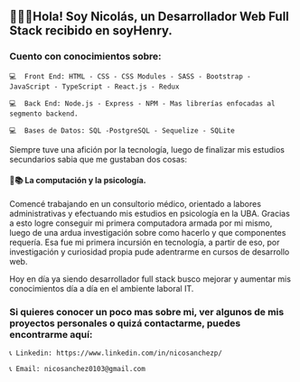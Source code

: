## 🙋‍♂️👋Hola! Soy Nicolás, un Desarrollador Web Full Stack recibido en soyHenry.

### Cuento con conocimientos sobre: 
    💻  Front End: HTML - CSS - CSS Modules - SASS - Bootstrap - JavaScript - TypeScript - React.js - Redux
    
    💻  Back End: Node.js - Express - NPM - Mas librerías enfocadas al segmento backend.
    
    💻  Bases de Datos: SQL -PostgreSQL - Sequelize - SQLite 

Siempre tuve una afición por la tecnología, luego de finalizar mis estudios secundarios sabia que me gustaban dos cosas:
#### 🤩📚 La computación y la psicología.

Comencé trabajando en un consultorio médico, orientado a labores administrativas y efectuando mis estudios en psicología en la UBA.
Gracias a esto logre conseguir mi primera computadora armada por mi mismo, luego de una ardua investigación sobre como hacerlo y que componentes requería. 
Esa fue mi primera incursión en tecnología, a partir de eso, por investigación y curiosidad propia pude adentrarme en cursos de desarrollo web.

Hoy en día ya siendo desarrollador full stack busco mejorar y aumentar mis conocimientos día a día en el ambiente laboral IT.

### Si quieres conocer un poco mas sobre mi, ver algunos de mis proyectos personales o quizá contactarme, puedes encontrarme aquí:
    📞 Linkedin: https://www.linkedin.com/in/nicosanchezp/
    
    📞 Email: nicosanchez0103@gmail.com
